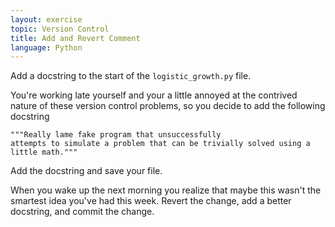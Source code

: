 ```yaml
---
layout: exercise
topic: Version Control
title: Add and Revert Comment
language: Python
---
```


Add a docstring to the start of the `logistic_growth.py` file.

You're working late yourself and your a little annoyed at the contrived
nature of these version control problems, so you decide to add the
following docstring

```
"""Really lame fake program that unsuccessfully
attempts to simulate a problem that can be trivially solved using a
little math."""
```

Add the docstring and save your file.

When you wake up the next morning you realize that maybe this wasn't
the smartest idea you've had this week. Revert the change, add a
better docstring, and commit the change.
